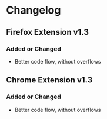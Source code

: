 # Changelog

## Firefox Extension v1.3

### Added or Changed
- Better code flow, without overflows

## Chrome Extension v1.3

### Added or Changed
- Better code flow, without overflows
